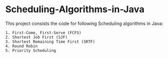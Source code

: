 # Scheduling-Algorithms-in-Java

This project consists the code for following Scheduling algorithms in Java:

    1. First-Come, First-Serve (FCFS)
    2. Shortest Job First (SJF)
    3. Shortest Remaining Time First (SRTF)
    4. Round Robin
    5. Priority Scheduling